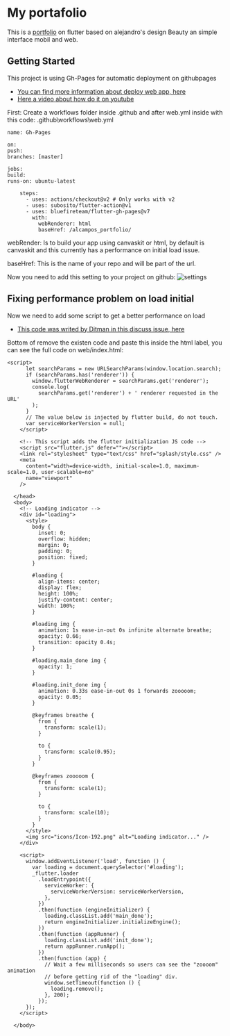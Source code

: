 # My portafolio

This is a [portfolio](https://elvissalabarria.github.io/#/home) on flutter based on alejandro's design
Beauty an simple interface mobil and web.

## Getting Started

This project is using Gh-Pages for automatic deployment on githubpages

- [You can find more information about deploy web app, here](https://github.com/bluefireteam/flutter-gh-pages)
- [Here a video about how do it on youtube](https://github.com/bluefireteam/flutter-gh-pages)

First: Create a workflows folder inside .github and after web.yml inside with this code:
.github\workflows\web.yml

```
name: Gh-Pages

on:
push:
branches: [master]

jobs:
build:
runs-on: ubuntu-latest

    steps:
      - uses: actions/checkout@v2 # Only works with v2
      - uses: subosito/flutter-action@v1
      - uses: bluefireteam/flutter-gh-pages@v7
        with:
          webRenderer: html
          baseHref: /alcampos_portfolio/

```

webRender: Is to build your app using canvaskit or html, by default is canvaskit and this currently has a performance on initial load issue.

baseHref: This is the name of your repo and will be part of the url.

Now you need to add this setting to your project on github:
![settings](https://user-images.githubusercontent.com/54634181/187593456-ed30429a-2430-4438-b996-87bab15cbeb6.jpeg)


## Fixing performance problem on load initial

Now we need to add some script to get a better performance on load

- [This code was writed by Ditman in this discuss issue, here](https://github.com/flutter/flutter/issues/76009)

Bottom of <link rel="manifest" href="manifest.json" /> remove the existen code and paste
this inside the html label, you can see the full code on web/index.html:

```
<script>
      let searchParams = new URLSearchParams(window.location.search);
      if (searchParams.has('renderer')) {
        window.flutterWebRenderer = searchParams.get('renderer');
        console.log(
          searchParams.get('renderer') + ' renderer requested in the URL'
        );
      }
      // The value below is injected by flutter build, do not touch.
      var serviceWorkerVersion = null;
    </script>

    <!-- This script adds the flutter initialization JS code -->
    <script src="flutter.js" defer=""></script>
    <link rel="stylesheet" type="text/css" href="splash/style.css" />
    <meta
      content="width=device-width, initial-scale=1.0, maximum-scale=1.0, user-scalable=no"
      name="viewport"
    />

  </head>
  <body>
    <!-- Loading indicator -->
    <div id="loading">
      <style>
        body {
          inset: 0;
          overflow: hidden;
          margin: 0;
          padding: 0;
          position: fixed;
        }

        #loading {
          align-items: center;
          display: flex;
          height: 100%;
          justify-content: center;
          width: 100%;
        }

        #loading img {
          animation: 1s ease-in-out 0s infinite alternate breathe;
          opacity: 0.66;
          transition: opacity 0.4s;
        }

        #loading.main_done img {
          opacity: 1;
        }

        #loading.init_done img {
          animation: 0.33s ease-in-out 0s 1 forwards zooooom;
          opacity: 0.05;
        }

        @keyframes breathe {
          from {
            transform: scale(1);
          }

          to {
            transform: scale(0.95);
          }
        }

        @keyframes zooooom {
          from {
            transform: scale(1);
          }

          to {
            transform: scale(10);
          }
        }
      </style>
      <img src="icons/Icon-192.png" alt="Loading indicator..." />
    </div>

    <script>
      window.addEventListener('load', function () {
        var loading = document.querySelector('#loading');
        _flutter.loader
          .loadEntrypoint({
            serviceWorker: {
              serviceWorkerVersion: serviceWorkerVersion,
            },
          })
          .then(function (engineInitializer) {
            loading.classList.add('main_done');
            return engineInitializer.initializeEngine();
          })
          .then(function (appRunner) {
            loading.classList.add('init_done');
            return appRunner.runApp();
          })
          .then(function (app) {
            // Wait a few milliseconds so users can see the "zoooom" animation
            // before getting rid of the "loading" div.
            window.setTimeout(function () {
              loading.remove();
            }, 200);
          });
      });
    </script>

  </body>
```
